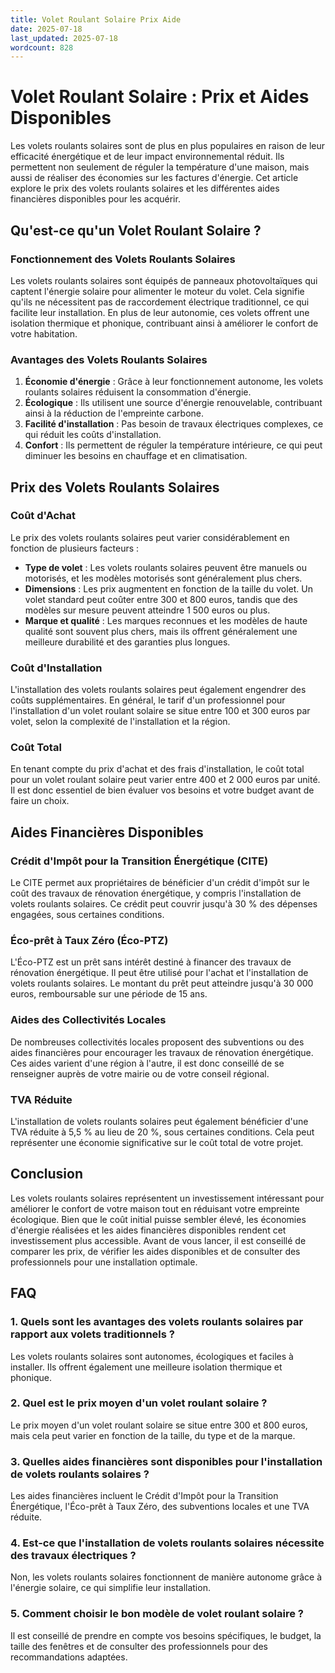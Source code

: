 ```yaml
---
title: Volet Roulant Solaire Prix Aide
date: 2025-07-18
last_updated: 2025-07-18
wordcount: 828
---
```


# Volet Roulant Solaire : Prix et Aides Disponibles

Les volets roulants solaires sont de plus en plus populaires en raison de leur efficacité énergétique et de leur impact environnemental réduit. Ils permettent non seulement de réguler la température d'une maison, mais aussi de réaliser des économies sur les factures d'énergie. Cet article explore le prix des volets roulants solaires et les différentes aides financières disponibles pour les acquérir.

## Qu'est-ce qu'un Volet Roulant Solaire ?

### Fonctionnement des Volets Roulants Solaires

Les volets roulants solaires sont équipés de panneaux photovoltaïques qui captent l'énergie solaire pour alimenter le moteur du volet. Cela signifie qu'ils ne nécessitent pas de raccordement électrique traditionnel, ce qui facilite leur installation. En plus de leur autonomie, ces volets offrent une isolation thermique et phonique, contribuant ainsi à améliorer le confort de votre habitation.

### Avantages des Volets Roulants Solaires

1. **Économie d'énergie** : Grâce à leur fonctionnement autonome, les volets roulants solaires réduisent la consommation d'énergie.
2. **Écologique** : Ils utilisent une source d'énergie renouvelable, contribuant ainsi à la réduction de l'empreinte carbone.
3. **Facilité d'installation** : Pas besoin de travaux électriques complexes, ce qui réduit les coûts d'installation.
4. **Confort** : Ils permettent de réguler la température intérieure, ce qui peut diminuer les besoins en chauffage et en climatisation.

## Prix des Volets Roulants Solaires

### Coût d'Achat

Le prix des volets roulants solaires peut varier considérablement en fonction de plusieurs facteurs :

- **Type de volet** : Les volets roulants solaires peuvent être manuels ou motorisés, et les modèles motorisés sont généralement plus chers.
- **Dimensions** : Les prix augmentent en fonction de la taille du volet. Un volet standard peut coûter entre 300 et 800 euros, tandis que des modèles sur mesure peuvent atteindre 1 500 euros ou plus.
- **Marque et qualité** : Les marques reconnues et les modèles de haute qualité sont souvent plus chers, mais ils offrent généralement une meilleure durabilité et des garanties plus longues.

### Coût d'Installation

L'installation des volets roulants solaires peut également engendrer des coûts supplémentaires. En général, le tarif d'un professionnel pour l'installation d'un volet roulant solaire se situe entre 100 et 300 euros par volet, selon la complexité de l'installation et la région.

### Coût Total

En tenant compte du prix d'achat et des frais d'installation, le coût total pour un volet roulant solaire peut varier entre 400 et 2 000 euros par unité. Il est donc essentiel de bien évaluer vos besoins et votre budget avant de faire un choix.

## Aides Financières Disponibles

### Crédit d'Impôt pour la Transition Énergétique (CITE)

Le CITE permet aux propriétaires de bénéficier d'un crédit d'impôt sur le coût des travaux de rénovation énergétique, y compris l'installation de volets roulants solaires. Ce crédit peut couvrir jusqu'à 30 % des dépenses engagées, sous certaines conditions.

### Éco-prêt à Taux Zéro (Éco-PTZ)

L'Éco-PTZ est un prêt sans intérêt destiné à financer des travaux de rénovation énergétique. Il peut être utilisé pour l'achat et l'installation de volets roulants solaires. Le montant du prêt peut atteindre jusqu'à 30 000 euros, remboursable sur une période de 15 ans.

### Aides des Collectivités Locales

De nombreuses collectivités locales proposent des subventions ou des aides financières pour encourager les travaux de rénovation énergétique. Ces aides varient d'une région à l'autre, il est donc conseillé de se renseigner auprès de votre mairie ou de votre conseil régional.

### TVA Réduite

L'installation de volets roulants solaires peut également bénéficier d'une TVA réduite à 5,5 % au lieu de 20 %, sous certaines conditions. Cela peut représenter une économie significative sur le coût total de votre projet.

## Conclusion

Les volets roulants solaires représentent un investissement intéressant pour améliorer le confort de votre maison tout en réduisant votre empreinte écologique. Bien que le coût initial puisse sembler élevé, les économies d'énergie réalisées et les aides financières disponibles rendent cet investissement plus accessible. Avant de vous lancer, il est conseillé de comparer les prix, de vérifier les aides disponibles et de consulter des professionnels pour une installation optimale.

## FAQ

### 1. Quels sont les avantages des volets roulants solaires par rapport aux volets traditionnels ?

Les volets roulants solaires sont autonomes, écologiques et faciles à installer. Ils offrent également une meilleure isolation thermique et phonique.

### 2. Quel est le prix moyen d'un volet roulant solaire ?

Le prix moyen d'un volet roulant solaire se situe entre 300 et 800 euros, mais cela peut varier en fonction de la taille, du type et de la marque.

### 3. Quelles aides financières sont disponibles pour l'installation de volets roulants solaires ?

Les aides financières incluent le Crédit d'Impôt pour la Transition Énergétique, l'Éco-prêt à Taux Zéro, des subventions locales et une TVA réduite.

### 4. Est-ce que l'installation de volets roulants solaires nécessite des travaux électriques ?

Non, les volets roulants solaires fonctionnent de manière autonome grâce à l'énergie solaire, ce qui simplifie leur installation.

### 5. Comment choisir le bon modèle de volet roulant solaire ?

Il est conseillé de prendre en compte vos besoins spécifiques, le budget, la taille des fenêtres et de consulter des professionnels pour des recommandations adaptées.